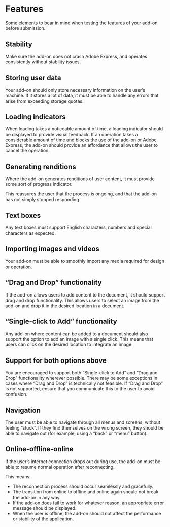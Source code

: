 # Features
Some elements to bear in mind when testing the features of your add-on before submission.

## Stability

Make sure the add-on does not crash Adobe Express, and operates consistently without stability issues.

## Storing user data

Your add-on should only store necessary information on the user’s machine. If it stores a lot of data, it must be able to handle any errors that arise from exceeding storage quotas.

## Loading indicators

When loading takes a noticeable amount of time, a loading indicator should be displayed to provide visual feedback. If an operation takes a considerable amount of time and blocks the use of the add-on or Adobe Express, the add-on should provide an affordance that allows the user to cancel the operation.

## Generating renditions

Where the add-on generates renditions of user content, it must provide some sort of progress indicator.

This reassures the user that the process is ongoing, and that the add-on has not simply stopped responding.

## Text boxes

Any text boxes must support English characters, numbers and special characters as expected.

## Importing images and videos

Your add-on must be able to smoothly import any media required for design or operation.

## “Drag and Drop” functionality

If the add-on allows users to add content to the document, it should support drag and drop functionality. This allows users to select an image from the add-on and drop it in the desired location in a document.

## “Single-click to Add” functionality

Any add-on where content can be added to a document should also support the option to add an image with a single click. This means that users can click on the desired location to integrate an image.

## Support for both options above

You are encouraged to support both “Single-click to Add” and “Drag and Drop” functionality wherever possible. There may be some exceptions in cases where “Drag and Drop” is technically not feasible. If “Drag and Drop” is not supported, ensure that you communicate this to the user to avoid confusion.

## Navigation

The user must be able to navigate through all menus and screens, without feeling “stuck”. If they find themselves on the wrong screen, they should be able to navigate out (for example, using a “back” or “menu” button).

## Online-offline-online

If the user’s internet connection drops out during use, the add-on must be able to resume normal operation after reconnecting.

This means:

- The reconnection process should occur seamlessly and gracefully.
- The transition from online to offline and online again should not break the add-on in any way.
- If the add-on does fail to work for whatever reason, an appropriate error message should be displayed.
- When the user is offline, the add-on should not affect the performance or stability of the application.
